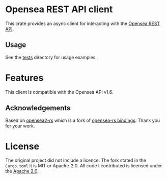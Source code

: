 # Opensea REST API client
This crate provides an async client for interacting with the [Opensea REST API](https://docs.opensea.io/reference/api-overview).

## Usage
See the [tests](./tests) directory for usage examples.

# Features
This client is compatible with the Opensea API v1.6.

## Acknowledgements
Based on [opensea2-rs](https://github.com/0xZerohero/opensea2-rs) which is a fork of [opensea-rs bindings](https://github.com/gakonst/opensea-rs). Thank you for your work.

# License
The original project did not include a licence. The fork stated in the `Cargo.toml` it is MIT or Apache-2.0. All code I contributed is licensed under the [Apache 2.0](./LICENSE).
